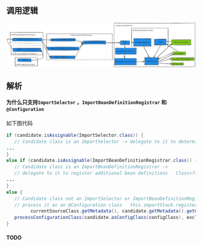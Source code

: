 ## 调用逻辑

![@Import 调用方式](/img/import_logic.png)

## 解析

#### 为什么只支持`ImportSelector` ，`ImportBeanDefinitionRegistrar` 和 `@Configuration`

如下图代码

```java
if (candidate.isAssignable(ImportSelector.class)) {
   // Candidate class is an ImportSelector -> delegate to it to determine imports
...
}
else if (candidate.isAssignable(ImportBeanDefinitionRegistrar.class)) {
   // Candidate class is an ImportBeanDefinitionRegistrar ->
   // delegate to it to register additional bean definitions   Class<?> candidateClass = candidate.loadClass();
...
}
else {
   // Candidate class not an ImportSelector or ImportBeanDefinitionRegistrar ->
   // process it as an @Configuration class   this.importStack.registerImport(
         currentSourceClass.getMetadata(), candidate.getMetadata().getClassName());
   processConfigurationClass(candidate.asConfigClass(configClass), exclusionFilter);
}
```

#### TODO
